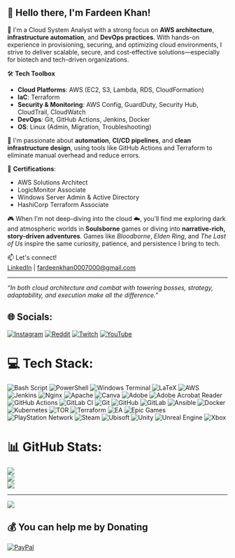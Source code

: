 ## 👋 Hello there, I'm Fardeen Khan!

🚀 I'm a Cloud System Analyst with a strong focus on **AWS architecture**, **infrastructure automation**, and **DevOps practices**. With hands-on experience in provisioning, securing, and optimizing cloud environments, I strive to deliver scalable, secure, and cost-effective solutions—especially for biotech and tech-driven organizations.

🛠️ **Tech Toolbox**  
- **Cloud Platforms**: AWS (EC2, S3, Lambda, RDS, CloudFormation)  
- **IaC**: Terraform  
- **Security & Monitoring**: AWS Config, GuardDuty, Security Hub, CloudTrail, CloudWatch  
- **DevOps**: Git, GitHub Actions, Jenkins, Docker  
- **OS**: Linux (Admin, Migration, Troubleshooting)

🔁 I'm passionate about **automation**, **CI/CD pipelines**, and **clean infrastructure design**, using tools like GitHub Actions and Terraform to eliminate manual overhead and reduce errors.

🧠 **Certifications**:  
- AWS Solutions Architect  
- LogicMonitor Associate  
- Windows Server Admin & Active Directory  
- HashiCorp Terraform Associate  

🎮 When I'm not deep-diving into the cloud ☁️, you'll find me exploring dark and atmospheric worlds in **Soulsborne** games or diving into **narrative-rich, story-driven adventures**. Games like *Bloodborne*, *Elden Ring*, and *The Last of Us* inspire the same curiosity, patience, and persistence I bring to tech.

📫 Let's connect!  
[LinkedIn](https://www.linkedin.com/in/fardeen-khan-638a72294) | fardeenkhan0007000@gmail.com

---
*“In both cloud architecture and combat with towering bosses, strategy, adaptability, and execution make all the difference.”*



## 🌐 Socials:
[![Instagram](https://img.shields.io/badge/Instagram-%23E4405F.svg?logo=Instagram&logoColor=white)](https://instagram.com/the.last.jedi.knight) [![Reddit](https://img.shields.io/badge/Reddit-%23FF4500.svg?logo=Reddit&logoColor=white)](https://reddit.com/user/u/ChadJotaro) [![Twitch](https://img.shields.io/badge/Twitch-%239146FF.svg?logo=Twitch&logoColor=white)](https://twitch.tv/SoulOfTheRingedOne) [![YouTube](https://img.shields.io/badge/YouTube-%23FF0000.svg?logo=YouTube&logoColor=white)](https://youtube.com/@UCpqjsNjICeh0iCcuCBqOOww) 

# 💻 Tech Stack:
![Bash Script](https://img.shields.io/badge/bash_script-%23121011.svg?style=for-the-badge&logo=gnu-bash&logoColor=white) ![PowerShell](https://img.shields.io/badge/PowerShell-%235391FE.svg?style=for-the-badge&logo=powershell&logoColor=white) ![Windows Terminal](https://img.shields.io/badge/Windows%20Terminal-%234D4D4D.svg?style=for-the-badge&logo=windows-terminal&logoColor=white) ![LaTeX](https://img.shields.io/badge/latex-%23008080.svg?style=for-the-badge&logo=latex&logoColor=white) ![AWS](https://img.shields.io/badge/AWS-%23FF9900.svg?style=for-the-badge&logo=amazon-aws&logoColor=white) ![Jenkins](https://img.shields.io/badge/jenkins-%232C5263.svg?style=for-the-badge&logo=jenkins&logoColor=white) ![Nginx](https://img.shields.io/badge/nginx-%23009639.svg?style=for-the-badge&logo=nginx&logoColor=white) ![Apache](https://img.shields.io/badge/apache-%23D42029.svg?style=for-the-badge&logo=apache&logoColor=white) ![Canva](https://img.shields.io/badge/Canva-%2300C4CC.svg?style=for-the-badge&logo=Canva&logoColor=white) ![Adobe](https://img.shields.io/badge/adobe-%23FF0000.svg?style=for-the-badge&logo=adobe&logoColor=white) ![Adobe Acrobat Reader](https://img.shields.io/badge/Adobe%20Acrobat%20Reader-EC1C24.svg?style=for-the-badge&logo=Adobe%20Acrobat%20Reader&logoColor=white) ![GitHub Actions](https://img.shields.io/badge/github%20actions-%232671E5.svg?style=for-the-badge&logo=githubactions&logoColor=white) ![GitLab CI](https://img.shields.io/badge/gitlab%20CI-%23181717.svg?style=for-the-badge&logo=gitlab&logoColor=white) ![Git](https://img.shields.io/badge/git-%23F05033.svg?style=for-the-badge&logo=git&logoColor=white) ![GitHub](https://img.shields.io/badge/github-%23121011.svg?style=for-the-badge&logo=github&logoColor=white) ![GitLab](https://img.shields.io/badge/gitlab-%23181717.svg?style=for-the-badge&logo=gitlab&logoColor=white) ![Ansible](https://img.shields.io/badge/ansible-%231A1918.svg?style=for-the-badge&logo=ansible&logoColor=white) ![Docker](https://img.shields.io/badge/docker-%230db7ed.svg?style=for-the-badge&logo=docker&logoColor=white) ![Kubernetes](https://img.shields.io/badge/kubernetes-%23326ce5.svg?style=for-the-badge&logo=kubernetes&logoColor=white) ![TOR](https://img.shields.io/badge/tor-%237E4798.svg?style=for-the-badge&logo=tor-project&logoColor=white) ![Terraform](https://img.shields.io/badge/terraform-%235835CC.svg?style=for-the-badge&logo=terraform&logoColor=white) ![EA](https://img.shields.io/badge/ea-%23000000.svg?style=for-the-badge&logo=ea&logoColor=white) ![Epic Games](https://img.shields.io/badge/epicgames-%23313131.svg?style=for-the-badge&logo=epicgames&logoColor=white) ![PlayStation Network](https://img.shields.io/badge/PSN-%230070D1.svg?style=for-the-badge&logo=Playstation&logoColor=white) ![Steam](https://img.shields.io/badge/steam-%23000000.svg?style=for-the-badge&logo=steam&logoColor=white) ![Ubisoft](https://img.shields.io/badge/Ubisoft-%23F5F5F5.svg?style=for-the-badge&logo=Ubisoft&logoColor=black) ![Unity](https://img.shields.io/badge/unity-%23000000.svg?style=for-the-badge&logo=unity&logoColor=white) ![Unreal Engine](https://img.shields.io/badge/unrealengine-%23313131.svg?style=for-the-badge&logo=unrealengine&logoColor=white) ![Xbox](https://img.shields.io/badge/xbox-%23107C10.svg?style=for-the-badge&logo=xbox&logoColor=white)
# 📊 GitHub Stats:
![](https://github-readme-stats.vercel.app/api?username=the-last-jedi-knight&theme=merko&hide_border=false&include_all_commits=false&count_private=false)<br/>
![](https://nirzak-streak-stats.vercel.app/?user=the-last-jedi-knight&theme=merko&hide_border=false)<br/>
![](https://github-readme-stats.vercel.app/api/top-langs/?username=the-last-jedi-knight&theme=merko&hide_border=false&include_all_commits=false&count_private=false&layout=compact)

---
[![](https://visitcount.itsvg.in/api?id=the-last-jedi-knight&icon=4&color=0)](https://visitcount.itsvg.in)

  ## 💰 You can help me by Donating
  [![PayPal](https://img.shields.io/badge/PayPal-00457C?style=for-the-badge&logo=paypal&logoColor=white)](https://paypal.me/thelastjediknight) 

  
<!-- Proudly created with GPRM ( https://gprm.itsvg.in ) -->
